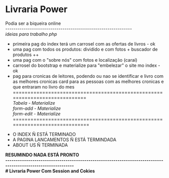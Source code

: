 ﻿#  Livraria Power
Podia ser a biqueira online<br/>
--------------------------------------------------------------<br/>
<i>ideias para trabalho php</i>
<br/>
- primeira pag do index terá um carrosel com as ofertas de livros - ok <br/>
- uma pag com todos os produtos: dividido e com fotos + buscador de produtos ++<br/>
- uma pag com o "sobre nós" com fotos e localização (caraí) <br/>
- carrosel do bootstrap e materialize para "embelezar" o site mo index - ok<br/>
- pag para cronicas de leitores, podendo ou nao se identificar e livro com as melhores cronicas card para as pessoas com as melhores cronicas e que entraram no livro do mes<br/>
============================================================================<br/>
*Tabela - Materialize*<br/>
*form-add - Materialize*<br/>
*form-edit - Materialize*<br/>
=============================================================================<br/>
<UL>
<LI> O INDEX Ñ ESTÁ TERMINADO</LI>
<LI> A PAGINA LANCAMENTOS Ñ ESTÁ TERMINDADA</LI>
<LI> ABOUT US Ñ TERMINADA</LI>
</UL>
<b>RESUMINDO NADA ESTÁ PRONTO<b><br/>
  -------------------------------------------------------------------------------------------------------------<br/>
  # Livraria Power Com Session and Cokies
